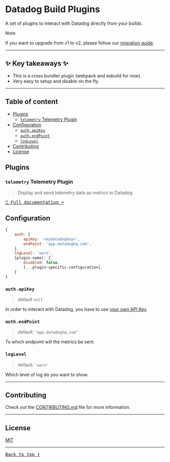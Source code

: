 # Datadog Build Plugins <!-- #omit in toc -->

A set of plugins to interact with Datadog directly from your builds.

> [!NOTE]
> If you want to upgrade from v1 to v2, please follow our [migration guide](./MIGRATIONS.md#v1-to-v2).

---

## ✨ Key takeaways ✨ <!-- #omit in toc -->

-   This is a cross bundler plugin (webpack and esbuild for now).
-   Very easy to setup and disable on the fly.

---

## Table of content <!-- #omit in toc -->

<!-- This is auto generated with yarn cli integrity -->

<!-- #toc -->
-   [Plugins](#plugins)
    -   [`telemetry` Telemetry Plugin](#telemetry-telemetry-plugin)
-   [Configuration](#configuration)
    -   [`auth.apiKey`](#authapikey)
    -   [`auth.endPoint`](#authendpoint)
    -   [`logLevel`](#loglevel)
-   [Contributing](#contributing)
-   [License](#license)
<!-- #toc -->

## Plugins

<!-- #list-of-packages -->
### `telemetry` Telemetry Plugin

> Display and send telemetry data as metrics to Datadog.

<kbd>[📝 Full documentation ➡️](./packages/plugins/telemetry#readme)</kbd>
<!-- #list-of-packages -->

## Configuration

```javascript
{
    auth: {
        apiKey: '<mydatadogkey>',
        endPoint: 'app.datadoghq.com',
    },
    logLevel: 'warn',
    [plugin-name]: {
        disabled: false,
        [...plugin-specific-configuration],
    }
}
```

### `auth.apiKey`

> default `null`

In order to interact with Datadog, you have to use [your own API Key](https://app.datadoghq.com/account/settings#api).

### `auth.endPoint`

> default: `"app.datadoghq.com"`

To which endpoint will the metrics be sent.

### `logLevel`

> default: `'warn'`

Which level of log do you want to show.

---

## Contributing

Check out the [CONTRIBUTING.md](CONTRIBUTING.md) file for more information.

---

## License

[MIT](LICENSE)

---

<kbd>[Back to top :arrow_up:](#top)</kbd>
